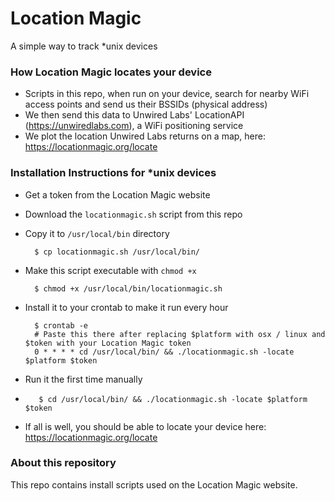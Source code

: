 # Location Magic
A simple way to track *unix devices

### How Location Magic locates your device
* Scripts in this repo, when run on your device, search for nearby WiFi access points and send us their BSSIDs (physical address)
* We then send this data to Unwired Labs' LocationAPI (https://unwiredlabs.com), a WiFi positioning service
* We plot the location Unwired Labs returns on a map, here: https://locationmagic.org/locate

### Installation Instructions for *unix devices
* Get a token from the Location Magic website
* Download the `locationmagic.sh` script from this repo
* Copy it to `/usr/local/bin` directory

		$ cp locationmagic.sh /usr/local/bin/  
* Make this script executable with `chmod +x`

		$ chmod +x /usr/local/bin/locationmagic.sh	
		
* Install it to your crontab to make it run every hour 

		$ crontab -e
		# Paste this there after replacing $platform with osx / linux and $token with your Location Magic token
		0 * * * * cd /usr/local/bin/ && ./locationmagic.sh -locate $platform $token
* Run it the first time manually
* 
         $ cd /usr/local/bin/ && ./locationmagic.sh -locate $platform $token

* If all is well, you should be able to locate your device here: https://locationmagic.org/locate

### About this repository
This repo contains install scripts used on the Location Magic website.
